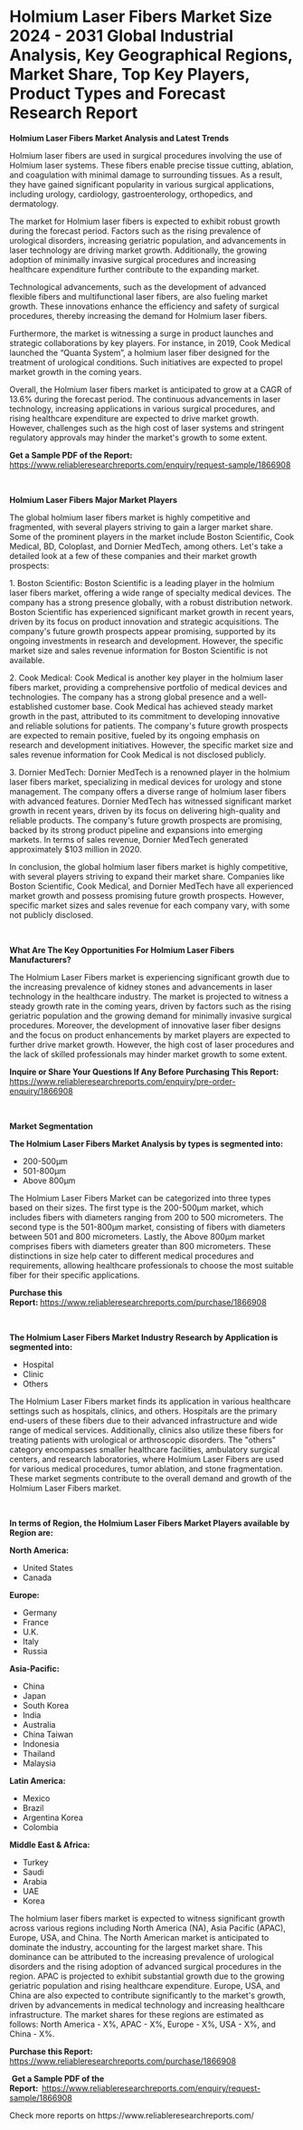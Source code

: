 <p><h1>Holmium Laser Fibers Market Size 2024 - 2031 Global Industrial Analysis, Key Geographical Regions, Market Share, Top Key Players, Product Types and Forecast Research Report</h1></p><p><strong>Holmium Laser Fibers Market Analysis and Latest Trends</strong></p>
<p><p>Holmium laser fibers are used in surgical procedures involving the use of Holmium laser systems. These fibers enable precise tissue cutting, ablation, and coagulation with minimal damage to surrounding tissues. As a result, they have gained significant popularity in various surgical applications, including urology, cardiology, gastroenterology, orthopedics, and dermatology.</p><p>The market for Holmium laser fibers is expected to exhibit robust growth during the forecast period. Factors such as the rising prevalence of urological disorders, increasing geriatric population, and advancements in laser technology are driving market growth. Additionally, the growing adoption of minimally invasive surgical procedures and increasing healthcare expenditure further contribute to the expanding market.</p><p>Technological advancements, such as the development of advanced flexible fibers and multifunctional laser fibers, are also fueling market growth. These innovations enhance the efficiency and safety of surgical procedures, thereby increasing the demand for Holmium laser fibers.</p><p>Furthermore, the market is witnessing a surge in product launches and strategic collaborations by key players. For instance, in 2019, Cook Medical launched the “Quanta System”, a holmium laser fiber designed for the treatment of urological conditions. Such initiatives are expected to propel market growth in the coming years.</p><p>Overall, the Holmium laser fibers market is anticipated to grow at a CAGR of 13.6% during the forecast period. The continuous advancements in laser technology, increasing applications in various surgical procedures, and rising healthcare expenditure are expected to drive market growth. However, challenges such as the high cost of laser systems and stringent regulatory approvals may hinder the market's growth to some extent.</p></p>
<p><strong>Get a Sample PDF of the Report:&nbsp;</strong> <a href="https://www.reliableresearchreports.com/enquiry/request-sample/1866908">https://www.reliableresearchreports.com/enquiry/request-sample/1866908</a></p>
<p>&nbsp;</p>
<p><strong>Holmium Laser Fibers Major Market Players</strong></p>
<p><p>The global holmium laser fibers market is highly competitive and fragmented, with several players striving to gain a larger market share. Some of the prominent players in the market include Boston Scientific, Cook Medical, BD, Coloplast, and Dornier MedTech, among others. Let's take a detailed look at a few of these companies and their market growth prospects:</p><p>1. Boston Scientific: Boston Scientific is a leading player in the holmium laser fibers market, offering a wide range of specialty medical devices. The company has a strong presence globally, with a robust distribution network. Boston Scientific has experienced significant market growth in recent years, driven by its focus on product innovation and strategic acquisitions. The company's future growth prospects appear promising, supported by its ongoing investments in research and development. However, the specific market size and sales revenue information for Boston Scientific is not available.</p><p>2. Cook Medical: Cook Medical is another key player in the holmium laser fibers market, providing a comprehensive portfolio of medical devices and technologies. The company has a strong global presence and a well-established customer base. Cook Medical has achieved steady market growth in the past, attributed to its commitment to developing innovative and reliable solutions for patients. The company's future growth prospects are expected to remain positive, fueled by its ongoing emphasis on research and development initiatives. However, the specific market size and sales revenue information for Cook Medical is not disclosed publicly.</p><p>3. Dornier MedTech: Dornier MedTech is a renowned player in the holmium laser fibers market, specializing in medical devices for urology and stone management. The company offers a diverse range of holmium laser fibers with advanced features. Dornier MedTech has witnessed significant market growth in recent years, driven by its focus on delivering high-quality and reliable products. The company's future growth prospects are promising, backed by its strong product pipeline and expansions into emerging markets. In terms of sales revenue, Dornier MedTech generated approximately $103 million in 2020.</p><p>In conclusion, the global holmium laser fibers market is highly competitive, with several players striving to expand their market share. Companies like Boston Scientific, Cook Medical, and Dornier MedTech have all experienced market growth and possess promising future growth prospects. However, specific market sizes and sales revenue for each company vary, with some not publicly disclosed.</p></p>
<p>&nbsp;</p>
<p><strong>What Are The Key Opportunities For Holmium Laser Fibers Manufacturers?</strong></p>
<p><p>The Holmium Laser Fibers market is experiencing significant growth due to the increasing prevalence of kidney stones and advancements in laser technology in the healthcare industry. The market is projected to witness a steady growth rate in the coming years, driven by factors such as the rising geriatric population and the growing demand for minimally invasive surgical procedures. Moreover, the development of innovative laser fiber designs and the focus on product enhancements by market players are expected to further drive market growth. However, the high cost of laser procedures and the lack of skilled professionals may hinder market growth to some extent.</p></p>
<p><strong>Inquire or Share Your Questions If Any Before Purchasing This Report:</strong> <a href="https://www.reliableresearchreports.com/enquiry/pre-order-enquiry/1866908">https://www.reliableresearchreports.com/enquiry/pre-order-enquiry/1866908</a></p>
<p>&nbsp;</p>
<p><strong>Market Segmentation</strong></p>
<p><strong>The Holmium Laser Fibers Market Analysis by types is segmented into:</strong></p>
<p><ul><li>200-500µm</li><li>501-800µm</li><li>Above 800µm</li></ul></p>
<p><p>The Holmium Laser Fibers Market can be categorized into three types based on their sizes. The first type is the 200-500µm market, which includes fibers with diameters ranging from 200 to 500 micrometers. The second type is the 501-800µm market, consisting of fibers with diameters between 501 and 800 micrometers. Lastly, the Above 800µm market comprises fibers with diameters greater than 800 micrometers. These distinctions in size help cater to different medical procedures and requirements, allowing healthcare professionals to choose the most suitable fiber for their specific applications.</p></p>
<p><strong>Purchase this Report:&nbsp;</strong><a href="https://www.reliableresearchreports.com/purchase/1866908">https://www.reliableresearchreports.com/purchase/1866908</a></p>
<p>&nbsp;</p>
<p><strong>The Holmium Laser Fibers Market Industry Research by Application is segmented into:</strong></p>
<p><ul><li>Hospital</li><li>Clinic</li><li>Others</li></ul></p>
<p><p>The Holmium Laser Fibers market finds its application in various healthcare settings such as hospitals, clinics, and others. Hospitals are the primary end-users of these fibers due to their advanced infrastructure and wide range of medical services. Additionally, clinics also utilize these fibers for treating patients with urological or arthroscopic disorders. The "others" category encompasses smaller healthcare facilities, ambulatory surgical centers, and research laboratories, where Holmium Laser Fibers are used for various medical procedures, tumor ablation, and stone fragmentation. These market segments contribute to the overall demand and growth of the Holmium Laser Fibers market.</p></p>
<p>&nbsp;</p>
<p><strong>In terms of Region, the Holmium Laser Fibers Market Players available by Region are:</strong></p>
<p>
    <p> <strong> North America: </strong>
        <ul>
            <li>United States</li>
            <li>Canada</li>
        </ul>
        </p> 
    <p> <strong> Europe: </strong>
        <ul>
            <li>Germany</li>
            <li>France</li>
            <li>U.K.</li>
            <li>Italy</li>
            <li>Russia</li>
        </ul>
        </p> 
    <p> <strong> Asia-Pacific: </strong>
        <ul>
            <li>China</li>
            <li>Japan</li>
            <li>South Korea</li>
            <li>India</li>
            <li>Australia</li>
            <li>China Taiwan</li>
            <li>Indonesia</li>
            <li>Thailand</li>
            <li>Malaysia</li>
        </ul>
        </p> 
    <p> <strong> Latin America: </strong>
        <ul>
            <li>Mexico</li>
            <li>Brazil</li>
            <li>Argentina Korea</li>
            <li>Colombia</li>
        </ul>
        </p> 
    <p> <strong> Middle East & Africa: </strong>
        <ul>
            <li>Turkey</li>
            <li>Saudi</li>
            <li>Arabia</li>
            <li>UAE</li>
            <li>Korea</li>
        </ul>
    </p>
    </p>
<p><p>The holmium laser fibers market is expected to witness significant growth across various regions including North America (NA), Asia Pacific (APAC), Europe, USA, and China. The North American market is anticipated to dominate the industry, accounting for the largest market share. This dominance can be attributed to the increasing prevalence of urological disorders and the rising adoption of advanced surgical procedures in the region. APAC is projected to exhibit substantial growth due to the growing geriatric population and rising healthcare expenditure. Europe, USA, and China are also expected to contribute significantly to the market's growth, driven by advancements in medical technology and increasing healthcare infrastructure. The market shares for these regions are estimated as follows: North America - X%, APAC - X%, Europe - X%, USA - X%, and China - X%.</p></p>
<p><strong>Purchase this Report: </strong><a href="https://www.reliableresearchreports.com/purchase/1866908">https://www.reliableresearchreports.com/purchase/1866908</a></p>
<p>&nbsp;<strong>Get a Sample PDF of the Report:&nbsp;&nbsp;</strong><a href="https://www.reliableresearchreports.com/enquiry/request-sample/1866908">https://www.reliableresearchreports.com/enquiry/request-sample/1866908</a></p>
<p><strong></strong></p>
<p>Check more reports on https://www.reliableresearchreports.com/</p>